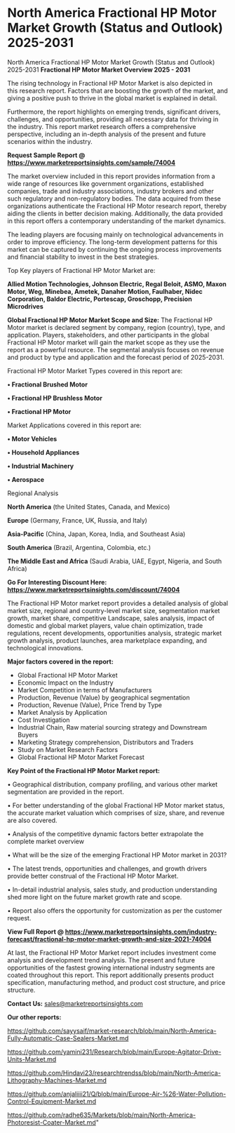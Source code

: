 # North America Fractional HP Motor Market Growth (Status and Outlook) 2025-2031
North America Fractional HP Motor Market Growth (Status and Outlook) 2025-2031
<Strong> Fractional HP Motor Market Overview 2025 - 2031</strong>

The rising technology in Fractional HP Motor Market is also depicted in this research report. Factors that are boosting the growth of the market, and giving a positive push to thrive in the global market is explained in detail.

Furthermore, the report highlights on emerging trends, significant drivers, challenges, and opportunities, providing all necessary data for thriving in the industry. This report market research offers a comprehensive perspective, including an in-depth analysis of the present and future scenarios within the industry.

<strong>Request Sample Report @ <a href=https://www.marketreportsinsights.com/sample/74004>https://www.marketreportsinsights.com/sample/74004</a></strong>

The market overview included in this report provides information from a wide range of resources like government organizations, established companies, trade and industry associations, industry brokers and other such regulatory and non-regulatory bodies. The data acquired from these organizations authenticate the Fractional HP Motor research report, thereby aiding the clients in better decision making. Additionally, the data provided in this report offers a contemporary understanding of the market dynamics.

The leading players are focusing mainly on technological advancements in order to improve efficiency. The long-term development patterns for this market can be captured by continuing the ongoing process improvements and financial stability to invest in the best strategies.

Top Key players of Fractional HP Motor Market are:

<strong>Allied Motion Technologies, Johnson Electric, Regal Beloit, ASMO, Maxon Motor, Weg, Minebea, Ametek, Danaher Motion, Faulhaber, Nidec Corporation, Baldor Electric, Portescap, Groschopp, Precision Microdrives</strong>

<strong><b>Global Fractional HP Motor Market Scope and Size:</b></strong>
The Fractional HP Motor market is declared segment by company, region (country), type, and application. Players, stakeholders, and other participants in the global Fractional HP Motor market will gain the market scope as they use the report as a powerful resource. The segmental analysis focuses on revenue and product by type and application and the forecast period of 2025-2031.

Fractional HP Motor Market Types covered in this report are:

<strong>• Fractional Brushed Motor

• Fractional HP Brushless Motor

• Fractional HP Motor</strong>

Market Applications covered in this report are:

<strong>• Motor Vehicles

• Household Appliances

• Industrial Machinery

• Aerospace</strong> 

Regional Analysis

<strong>North America</strong> (the United States, Canada, and Mexico)

<strong>Europe</strong> (Germany, France, UK, Russia, and Italy)

<strong>Asia-Pacific</strong> (China, Japan, Korea, India, and Southeast Asia)

<strong>South America</strong> (Brazil, Argentina, Colombia, etc.)

<strong>The Middle East and Africa</strong> (Saudi Arabia, UAE, Egypt, Nigeria, and South Africa)

<strong>Go For Interesting Discount Here: <a href=https://www.marketreportsinsights.com/discount/74004>https://www.marketreportsinsights.com/discount/74004</a></strong>

The Fractional HP Motor market report provides a detailed analysis of global market size, regional and country-level market size, segmentation market growth, market share, competitive Landscape, sales analysis, impact of domestic and global market players, value chain optimization, trade regulations, recent developments, opportunities analysis, strategic market growth analysis, product launches, area marketplace expanding, and technological innovations.

<strong><b>Major factors covered in the report:</b></strong>
<ul>
  <li>Global Fractional HP Motor Market </li>
  <li>Economic Impact on the Industry</li>
  <li>Market Competition in terms of Manufacturers</li>
  <li>Production, Revenue (Value) by geographical segmentation</li>
  <li>Production, Revenue (Value), Price Trend by Type</li>
  <li>Market Analysis by Application</li>
  <li>Cost Investigation</li>
  <li>Industrial Chain, Raw material sourcing strategy and Downstream Buyers</li>
  <li>Marketing Strategy comprehension, Distributors and Traders</li>
  <li>Study on Market Research Factors</li>
  <li>Global Fractional HP Motor Market Forecast</li>
</ul>

<strong><b>Key Point of the Fractional HP Motor Market report:</b></strong>

• Geographical distribution, company profiling, and various other market segmentation are provided in the report.

• For better understanding of the global Fractional HP Motor market status, the accurate market valuation which comprises of size, share, and revenue are also covered.

• Analysis of the competitive dynamic factors better extrapolate the complete market overview

• What will be the size of the emerging Fractional HP Motor market in 2031?

• The latest trends, opportunities and challenges, and growth drivers provide better construal of the Fractional HP Motor Market.

• In-detail industrial analysis, sales study, and production understanding shed more light on the future market growth rate and scope.

• Report also offers the opportunity for customization as per the customer request.

<strong><b>View Full Report @ <a href=https://www.marketreportsinsights.com/industry-forecast/fractional-hp-motor-market-growth-and-size-2021-74004>https://www.marketreportsinsights.com/industry-forecast/fractional-hp-motor-market-growth-and-size-2021-74004</a></b></strong>


At last, the Fractional HP Motor Market report includes investment come analysis and development trend analysis. The present and future opportunities of the fastest growing international industry segments are coated throughout this report. This report additionally presents product specification, manufacturing method, and product cost structure, and price structure.

<strong>Contact Us:</strong>
sales@marketreportsinsights.com

<strong>Our other reports:</strong>

<a href=https://github.com/sayysaif/market-research/blob/main/North-America-Fully-Automatic-Case-Sealers-Market.md>https://github.com/sayysaif/market-research/blob/main/North-America-Fully-Automatic-Case-Sealers-Market.md</a>

<a href=https://github.com/yamini231/Research/blob/main/Europe-Agitator-Drive-Units-Market.md>https://github.com/yamini231/Research/blob/main/Europe-Agitator-Drive-Units-Market.md</a>

<a href=https://github.com/Hindavi23/researchtrendss/blob/main/North-America-Lithography-Machines-Market.md>https://github.com/Hindavi23/researchtrendss/blob/main/North-America-Lithography-Machines-Market.md</a>

<a href=https://github.com/anjaliiii21/Q/blob/main/Europe-Air-%26-Water-Pollution-Control-Equipment-Market.md>https://github.com/anjaliiii21/Q/blob/main/Europe-Air-%26-Water-Pollution-Control-Equipment-Market.md</a>

<a href=https://github.com/radhe635/Markets/blob/main/North-America-Photoresist-Coater-Market.md>https://github.com/radhe635/Markets/blob/main/North-America-Photoresist-Coater-Market.md</a>"
